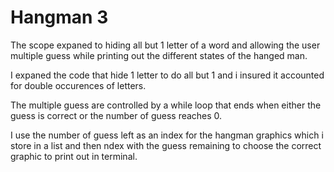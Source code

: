 #   Hangman 3
The scope expaned to hiding all but 1 letter of a word and allowing the user 
multiple guess while printing out the different states of the hanged man.

I expaned the code that hide 1 letter to do all but 1 and i insured it 
accounted for double occurences of letters.

The multiple guess are controlled by a while loop that ends when either the 
guess is correct or the number of guess reaches 0.

I use the number of guess left as an index for the hangman graphics which i 
store in a list and then ndex with the guess remaining to choose the correct 
graphic to print out in terminal.
